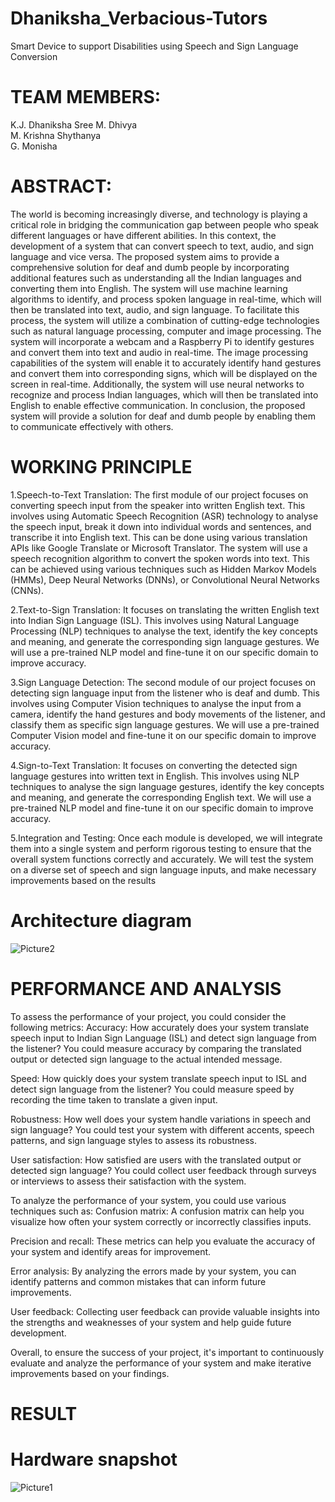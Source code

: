 # Dhaniksha_Verbacious-Tutors
Smart Device to support Disabilities using Speech and Sign Language Conversion
# TEAM MEMBERS:
K.J. Dhaniksha Sree
M. Dhivya                                          
M. Krishna Shythanya                    
G. Monisha
# ABSTRACT:
 The world is becoming increasingly diverse, and technology is playing a critical role in bridging the communication gap between people who speak different languages or have different abilities. In this context, the development of a system that can convert speech to text, audio, and sign language and vice versa. The proposed system aims to provide a comprehensive solution for deaf and dumb people by incorporating additional features such as understanding all the Indian languages and converting them into English. The system will use machine learning algorithms to identify, and process spoken language in real-time, which will then be translated into text, audio, and sign language. To facilitate this process, the system will utilize a combination of cutting-edge technologies such as natural language processing, computer and image processing. The system will incorporate a webcam and a Raspberry Pi to identify gestures and convert them into text and audio in real-time. The image processing capabilities of the system will enable it to accurately identify hand gestures and convert them into corresponding signs, which will be displayed on the screen in real-time. Additionally, the system will use neural networks to recognize and process Indian languages, which will then be translated into English to enable effective communication. In conclusion, the proposed system will provide a solution for deaf and dumb people by enabling them to communicate effectively with others.
# WORKING PRINCIPLE
1.Speech-to-Text Translation: The first module of our project focuses on converting speech input from the speaker into written English text. This involves using Automatic Speech Recognition (ASR) technology to analyse the speech input, break it down into individual words and sentences, and transcribe it into English text. This can be done using various translation APIs like Google Translate or Microsoft Translator. The system will use a speech recognition algorithm to convert the spoken words into text. This can be achieved using various techniques such as Hidden Markov Models (HMMs), Deep Neural Networks (DNNs), or Convolutional Neural Networks (CNNs).

2.Text-to-Sign Translation: It focuses on translating the written English text into Indian Sign Language (ISL). This involves using Natural Language Processing (NLP) techniques to analyse the text, identify the key concepts and meaning, and generate the corresponding sign language gestures. We will use a pre-trained NLP model and fine-tune it on our specific domain to improve accuracy.

3.Sign Language Detection: The second module of our project focuses on detecting sign language input from the listener who is deaf and dumb. This involves using Computer Vision techniques to analyse the input from a camera, identify the hand gestures and body movements of the listener, and classify them as specific sign language gestures. We will use a pre-trained Computer Vision model and fine-tune it on our specific domain to improve accuracy.

4.Sign-to-Text Translation: It focuses on converting the detected sign language gestures into written text in English. This involves using NLP techniques to analyse the sign language gestures, identify the key concepts and meaning, and generate the corresponding English text. We will use a pre-trained NLP model and fine-tune it on our specific domain to improve accuracy.

5.Integration and Testing: Once each module is developed, we will integrate them into a single system and perform rigorous testing to ensure that the overall system functions correctly and accurately. We will test the system on a diverse set of speech and sign language inputs, and make necessary improvements based on the results

# Architecture diagram
![Picture2](https://github.com/DHANIKSHASREE-KJ/Dhaniksha_Verbacious-Tutors/assets/110539383/d24d9578-a2f9-4e19-a4aa-8cf22880ebe0)


# PERFORMANCE AND ANALYSIS
To assess the performance of your project, you could consider the following metrics: Accuracy: How accurately does your system translate speech input to Indian Sign Language (ISL) and detect sign language from the listener? You could measure accuracy by comparing the translated output or detected sign language to the actual intended message.

Speed: How quickly does your system translate speech input to ISL and detect sign language from the listener? You could measure speed by recording the time taken to translate a given input.

Robustness: How well does your system handle variations in speech and sign language? You could test your system with different accents, speech patterns, and sign language styles to assess its robustness.

User satisfaction: How satisfied are users with the translated output or detected sign language? You could collect user feedback through surveys or interviews to assess their satisfaction with the system.

To analyze the performance of your system, you could use various techniques such as: Confusion matrix: A confusion matrix can help you visualize how often your system correctly or incorrectly classifies inputs.

Precision and recall: These metrics can help you evaluate the accuracy of your system and identify areas for improvement.

Error analysis: By analyzing the errors made by your system, you can identify patterns and common mistakes that can inform future improvements.

User feedback: Collecting user feedback can provide valuable insights into the strengths and weaknesses of your system and help guide future development.

Overall, to ensure the success of your project, it's important to continuously evaluate and analyze the performance of your system and make iterative improvements based on your findings.

# RESULT
# Hardware snapshot
![Picture1](https://github.com/DHANIKSHASREE-KJ/Dhaniksha_Verbacious-Tutors/assets/110539383/461b6c4f-5c03-4b5c-afc0-04ba08f79f48)



